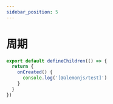 ```yaml
---
sidebar_position: 5
---
```


# 周期

```ts title="src/index.ts"
export default defineChildren(() => {
  return {
    onCreated() {
      console.log('[@alemonjs/test]')
    }
  }
})
```
